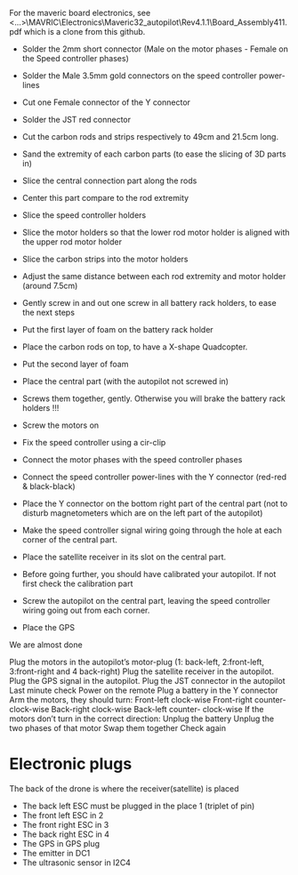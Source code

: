 For the maveric board electronics, see <...>\MAVRIC\Electronics\Maveric32_autopilot\Rev4.1.1\Board_Assembly411.pdf which is a clone from this github.

* Solder the 2mm short connector 
(Male on the motor phases - Female on the Speed controller phases)
* Solder the Male 3.5mm gold connectors on the speed controller power-lines
* Cut one Female connector of the Y connector
* Solder the JST red connector

* Cut the carbon rods and strips respectively to 49cm and 21.5cm long.
* Sand the extremity of each carbon parts (to ease the slicing of 3D parts in)

* Slice the central connection part along the rods
* Center this part compare to the rod extremity
* Slice the speed controller holders
* Slice the motor holders so that the lower rod motor holder is aligned with the upper rod motor holder
* Slice the carbon strips into the motor holders
* Adjust the same distance between each rod extremity and motor holder (around 7.5cm)

* Gently screw in and out one screw in all battery rack holders, to ease the next steps
* Put the first layer of foam on the battery rack holder
* Place the carbon rods on top, to have a X-shape Quadcopter.
* Put the second layer of foam
* Place the central part (with the autopilot not screwed in)
* Screws them together, gently. Otherwise you will brake the battery rack holders !!!

* Screw the motors on
* Fix the speed controller using a cir-clip
* Connect the motor phases with the speed controller phases
* Connect the speed controller power-lines with the Y connector (red-red & black-black)
* Place the Y connector on the bottom right part of the central part (not to disturb magnetometers which are on the left part of the autopilot)
* Make the speed controller signal wiring going through the hole at each corner of the central part.
* Place the satellite receiver in its slot on the central part.
* Before going further, you should have calibrated your autopilot. If not first check the calibration part
* Screw the autopilot on the central part, leaving the speed controller wiring going out from each corner.
* Place the GPS

We are almost done

Plug the motors in the autopilot’s motor-plug (1: back-left, 2:front-left, 3:front-right and 4 back-right) 
Plug the satellite receiver in the autopilot.
Plug the GPS signal in the autopilot.
Plug the JST connector in the autopilot
Last minute check
Power on the remote
Plug a battery in the Y connector
Arm the motors, they should turn:
Front-left clock-wise
Front-right counter-clock-wise
Back-right clock-wise
Back-left counter- clock-wise
If the motors don’t turn in the correct direction:
Unplug the battery
Unplug the two phases of that motor
Swap them together
Check again

# Electronic plugs
The back of the drone is where the receiver(satellite) is placed
* The back left ESC must be plugged in the place 1 (triplet of pin)
* The front left ESC in 2
* The front right ESC in 3
* The back right ESC in 4
* The GPS in GPS plug
* The emitter in DC1
* The ultrasonic sensor in I2C4
